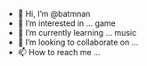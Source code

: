 - 👋 Hi, I’m @batmnan
- 👀 I’m interested in ... game 
- 🌱 I’m currently learning ... music
- 💞️ I’m looking to collaborate on ...
- 📫 How to reach me ... 
<!---
batmnan/batmnan is a ✨ special ✨ repository because its `README.md` (this file) appears on your GitHub profile.
You can click the Preview link to take a look at your changes.
--->
